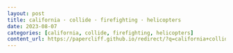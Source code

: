 ```yaml
---
layout: post
title: california · collide · firefighting · helicopters
date: 2023-08-07
categories: [california, collide, firefighting, helicopters]
content_url: https://papercliff.github.io/redirect/?q=california+collide+firefighting+helicopters&tbs=cdr:1,cd_min:8/6/2023,cd_max:8/8/2023
---
```

